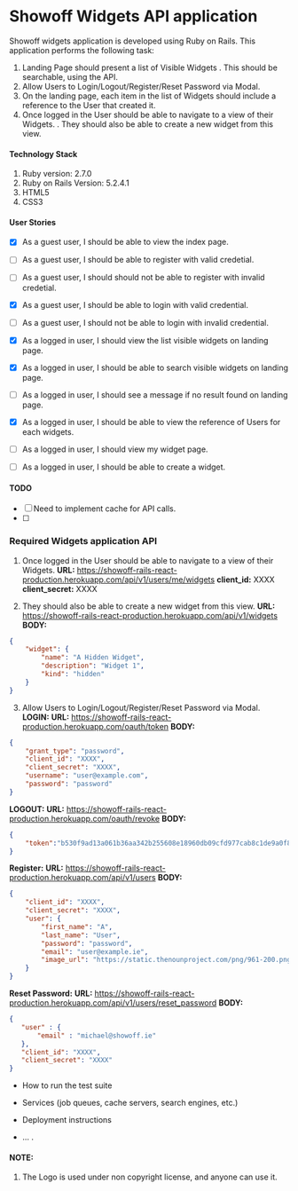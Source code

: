 # Showoff Widgets API application

Showoff widgets application is developed using Ruby on Rails. This application performs the following task:
1. Landing Page should present a list of Visible Widgets
   . This should be searchable, using the API.
2. Allow Users to Login/Logout/Register/Reset Password via Modal.
3. On the landing page, each item in the list of Widgets should include a reference to the User that
created it.
4. Once logged in the User should be able to navigate to a view of their Widgets.
   . They should also be able to create a new widget from this view.

#### Technology Stack
1. Ruby version: 2.7.0
2. Ruby on Rails Version: 5.2.4.1
3. HTML5
4. CSS3
 

#### User Stories
- [x] As a guest user, I should be able to view the index page.
- [ ] As a guest user, I should be able to register with valid credetial.
- [ ] As a guest user, I should should not be able to register with invalid credetial.
- [x] As a guest user, I should be able to login with valid credential.
- [ ] As a guest user, I should not be able to login with invalid credential.
- [x] As a logged in user, I should view the list visible widgets on landing page.
- [x] As a logged in user, I should be able to search visible widgets on landing page.
- [ ] As a logged in user, I should see a message if no result found on landing page.
- [x] As a logged in user, I should be able to view the reference of Users for each widgets.
- [ ] As a logged in user, I should view my widget page.
- [ ] As a logged in user, I should be able to create a widget.


#### TODO

- [ ] Need to implement cache for API calls.
- [ ] 


### Required Widgets application API
1. Once logged in the User should be able to navigate to a view of their Widgets.
**URL:**  https://showoff-rails-react-production.herokuapp.com/api/v1/users/me/widgets
**client_id:** XXXX
**client_secret:** XXXX

2. They should also be able to create a new widget from this view.
**URL:** https://showoff-rails-react-production.herokuapp.com/api/v1/widgets
**BODY:**
```json
{
	"widget": {
		"name": "A Hidden Widget",
		"description": "Widget 1",
		"kind": "hidden"
	}
}
```

3. Allow Users to Login/Logout/Register/Reset Password via Modal.
__LOGIN:__
**URL:**  https://showoff-rails-react-production.herokuapp.com/oauth/token
**BODY:**
```json
{
    "grant_type": "password",
    "client_id": "XXXX",
    "client_secret": "XXXX",
    "username": "user@example.com",
    "password": "password"
}
```

__LOGOUT:__
**URL:** https://showoff-rails-react-production.herokuapp.com/oauth/revoke
**BODY:**
```json
{
	"token":"b530f9ad13a061b36aa342b255608e18960db09cfd977cab8c1de9a0f8226024"
}
```

__Register:__
**URL:** https://showoff-rails-react-production.herokuapp.com/api/v1/users
**BODY:**
```json
{
	"client_id": "XXXX",
	"client_secret": "XXXX",
	"user": {
		"first_name": "A",
		"last_name": "User",
		"password": "password",
		"email": "user@example.ie",
		"image_url": "https://static.thenounproject.com/png/961-200.png"
	}
}
```

__Reset Password:__
**URL:** https://showoff-rails-react-production.herokuapp.com/api/v1/users/reset_password
**BODY:**
```json
{
   "user" : {
       "email" : "michael@showoff.ie"
   },
   "client_id": "XXXX",
   "client_secret": "XXXX"
}
```




* How to run the test suite

* Services (job queues, cache servers, search engines, etc.)

* Deployment instructions

* ...
.


#### NOTE:
1. The Logo is used under non copyright license, and anyone can use it.